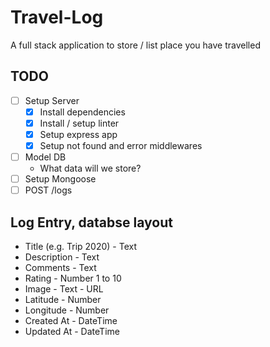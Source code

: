 # Travel-Log
A full stack application to store / list place you have travelled

## TODO
* [ ] Setup Server<br />
    * [x] Install dependencies
    * [x] Install / setup linter
    * [x] Setup express app
    * [x] Setup not found and error middlewares 
* [ ] Model DB<br />
    * What data will we store?
* [ ] Setup Mongoose<br />
* [ ] POST /logs<br />

## Log Entry, databse layout
* Title (e.g. Trip 2020) - Text
* Description - Text
* Comments - Text
* Rating - Number 1 to 10
* Image - Text - URL
* Latitude - Number
* Longitude - Number
* Created At - DateTime
* Updated At - DateTime